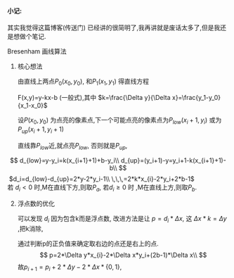#### 小记:

其实我觉得这篇博客(传送门) 已经讲的很简明了,我再讲就是废话太多了,但是我还是想做个笔记.

Bresenham 画线算法

1. 核心想法

    由直线上两点$P_0(x_0,y_0)$, 和$P_1(x_1,y_1)$ 得直线方程

    F(x,y)=y-kx-b (一般式),其中 $k=\frac{\Delta y}{\Delta x}=\frac{y_1-y_0}{x_1-x_0}$ 

    设$P(x_0,y_0)$ 为点亮的像素点,下一个可能点亮的像素点为$P_{low}(x_i+1,y_i)$ 或为 $P_{up}(x_i+1,y_i+1)$ 

    直线靠$P_{low}$近,就点亮$P_{low}$, 否则就是$P_{up}$,

    
$$
d_{low}=y-y_i=k(x_{i+1}+1)+b-y_i\\
d_{up}=(y_i+1)-y=y_i+1-k(x_{i+1}+1)-b\\
$$
​    $d_i=d_{low}-d_{up}=2*y-2*y_i-1\\ \,\,\,=2*k*x_{i}-2*y_i+2*b-1$
​    
​    若 $d_i<0$ 时,M在直线下方,则取$P_a$,	若$d_i \geq 0$ 时 ,M在直线上方,则取$P_b$.



2. 浮点数的优化

   可以发现 $d_i$ 因为包含k而是浮点数,  改进方法是让 $p=d_i*\Delta x$, 这  $\Delta x*k=\Delta y$ ,把k消除,

   通过判断p的正负值来确定取右边的点还是右上的点.
   $$
   p=2*\Delta y*x_{i}-2*\Delta x*y_i+(2b-1)*\Delta x\\
   $$
    故$p_{i+1}=p_i+2*\Delta y-2*\Delta x*\{0,1\}$,

   

   







